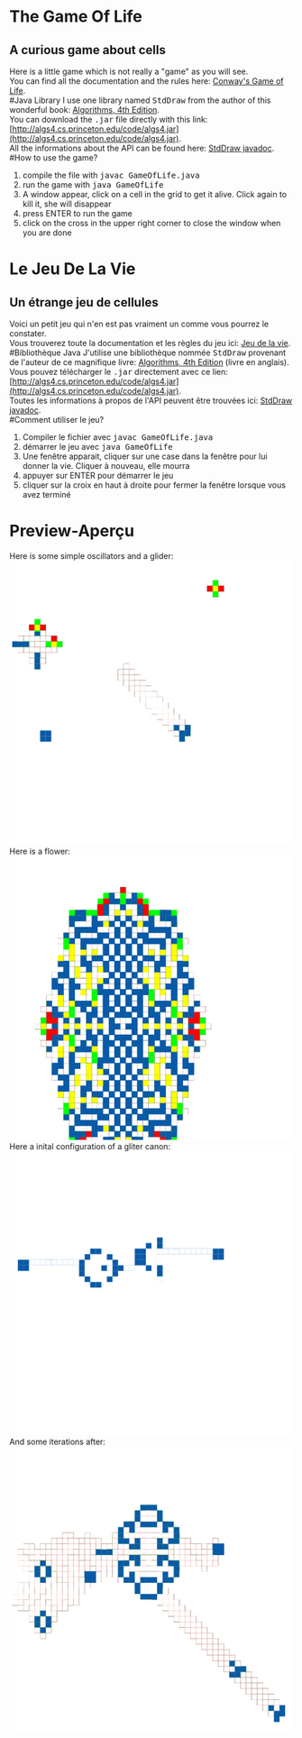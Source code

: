 # The Game Of Life
## A curious game about cells
Here is a little game which is not really a "game" as you will see. <br>
You can find all the documentation and the rules here: [Conway's Game of Life](https://en.wikipedia.org/wiki/Conway%27s_Game_of_Life). <br>
#Java Library
I use one library named <tt>StdDraw</tt> from the author of this wonderful book: [Algorithms, 4th Edition](http://algs4.cs.princeton.edu/home/). <br>
You can download the <tt>.jar</tt> file directly with this link: [http://algs4.cs.princeton.edu/code/algs4.jar](http://algs4.cs.princeton.edu/code/algs4.jar). <br>
All the informations about the API can be found here: [StdDraw javadoc](http://introcs.cs.princeton.edu/java/stdlib/javadoc/StdDraw.html). <br>
#How to use the game?
1. compile the file with <tt>javac GameOfLife.java</tt>
2. run the game with <tt>java GameOfLife</tt>
3. A window appear, click on a cell in the grid to get it alive. Click again to kill it, she will disappear
4. press ENTER to run the game
5. click on the cross in the upper right corner to close the window when you are done

# Le Jeu De La Vie
## Un étrange jeu de cellules
Voici un petit jeu qui n'en est pas vraiment un comme vous pourrez le constater. <br>
Vous trouverez toute la documentation et les règles du jeu ici: [Jeu de la vie](https://fr.wikipedia.org/wiki/Jeu_de_la_vie). <br>
#Bibliothèque Java
J'utilise une bibliothèque nommée <tt>StdDraw</tt> provenant de l'auteur de ce magnifique livre: [Algorithms, 4th Edition](http://algs4.cs.princeton.edu/home/) (livre en anglais). <br>
Vous pouvez télécharger le <tt>.jar</tt> directement avec ce lien: [http://algs4.cs.princeton.edu/code/algs4.jar](http://algs4.cs.princeton.edu/code/algs4.jar). <br>
Toutes les informations à propos de l'API peuvent être trouvées ici: [StdDraw javadoc](http://introcs.cs.princeton.edu/java/stdlib/javadoc/StdDraw.html). <br>
#Comment utiliser le jeu?
1. Compiler le fichier avec <tt>javac GameOfLife.java</tt>
2. démarrer le jeu avec <tt>java GameOfLife</tt>
3. Une fenêtre apparait, cliquer sur une case dans la fenêtre pour lui donner la vie. Cliquer à nouveau, elle mourra
4. appuyer sur ENTER pour démarrer le jeu
5. cliquer sur la croix en haut à droite pour fermer la fenêtre lorsque vous avez terminé

# Preview-Aperçu
Here is some simple oscillators and a glider: <br>
![Image of simple cells](/pics/test.png)
Here is a flower: <br>
![Image of a flower](/pics/swag.png)
Here a inital configuration of a gliter canon: <br>
![Image of a gliter canon](/pics/canon.png)
And some iterations after: <br>
![Image of the result of a gliter canon](/pics/canon_after.png)
